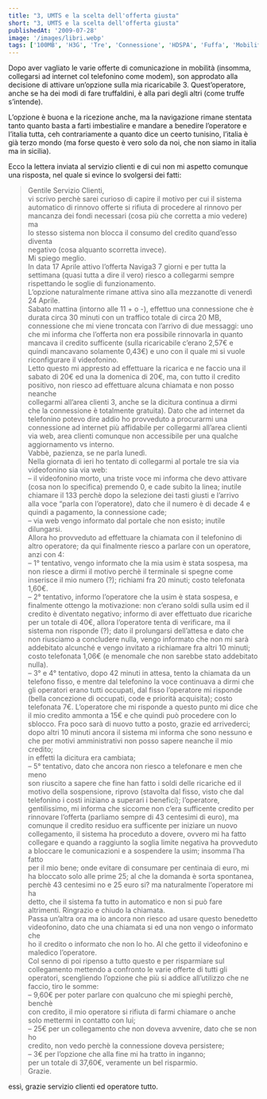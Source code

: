 ```yaml
---
title: "3, UMTS e la scelta dell'offerta giusta"
short: "3, UMTS e la scelta dell'offerta giusta"
publishedAt: '2009-07-28'
image: '/images/libri.webp'
tags: ['100MB', 'H3G', 'Tre', 'Connessione', 'HDSPA', 'Fuffa', 'Mobilità', 'Modem', 'Naviga3', 'Soglie', 'Truffa', 'UMTS']
---
```


Dopo aver vagliato le varie offerte di comunicazione in mobilità (insomma, collegarsi ad internet col telefonino come modem), son approdato alla decisione di attivare un’opzione sulla mia ricaricabile 3. Quest’operatore, anche se ha dei modi di fare truffaldini, è alla pari degli altri (come truffe s’intende).

L’opzione è buona e la ricezione anche, ma la navigazione rimane stentata tanto quanto basta a farti imbestialire e mandare  a benedire l’operatore e l’italia tutta, ceh contrariamente a quanto dice un ceerto tunisino, l’italia è già terzo mondo (ma forse questo è vero solo da noi, che non siamo in italia ma in sicilia).

Ecco la lettera inviata al servizio clienti e di cui non mi aspetto comunque una risposta, nel quale si evince lo svolgersi dei fatti:

> Gentile Servizio Clienti,  
>  vi scrivo perchè sarei curioso di capire il motivo per cui il sistema  
>  automatico di rinnovo offerte si rifiuta di procedere al rinnovo per  
>  mancanza dei fondi necessari (cosa più che corretta a mio vedere) ma  
>  lo stesso sistema non blocca il consumo del credito quand’esso diventa  
>  negativo (cosa alquanto scorretta invece).  
>  Mi spiego meglio.  
>  In data 17 Aprile attivo l’offerta Naviga3 7 giorni e per tutta la  
>  settimana (quasi tutta a dire il vero) riesco a collegarmi sempre  
>  rispettando le soglie di funzionamento.  
>  L’opzione naturalmente rimane attiva sino alla mezzanotte di venerdì 24 Aprile.  
>  Sabato mattina (intorno alle 11 + o -), effettuo una connessione che è  
>  durata circa 30 minuti con un traffico totale di circa 20 MB,  
>  connessione che mi viene troncata con l’arrivo di due messaggi: uno  
>  che mi informa che l’offerta non era possibile rinnovarla in quanto  
>  mancava il credito sufficente (sulla ricaricabile c’erano 2,57€ e  
>  quindi mancavano solamente 0,43€) e uno con il quale mi si vuole  
>  riconfigurare il videofonino.  
>  Letto questo mi appresto ad effettuare la ricarica e ne faccio una il  
>  sabato di 20€ ed una la domenica di 20€, ma, con tutto il credito  
>  positivo, non riesco ad effettuare alcuna chiamata e non posso neanche  
>  collegarmi all’area clienti 3, anche se la dicitura continua a dirmi  
>  che la connessione è totalmente gratuita). Dato che ad internet da  
>  telefonino potevo dire addio ho provveduto a procurarmi una  
>  connessione ad internet più affidabile per collegarmi all’area clienti  
>  via web, area clienti comunque non accessibile per una qualche  
>  aggiornamento vs interno.  
>  Vabbè, pazienza, se ne parla lunedì.  
>  Nella giornata di ieri ho tentato di collegarmi al portale tre sia via  
>  videofonino sia via web:  
>  – il videofonino morto, una triste voce mi informa che devo attivare  
>  (cosa non lo specifica) premendo 0, e cade subito la linea; inutile  
>  chiamare il 133 perchè dopo la selezione dei tasti giusti e l’arrivo  
>  alla voce “parla con l’operatore), dato che il numero è di decade 4 e  
>  quindi a pagamento, la connessione cade;  
>  – via web vengo informato dal portale che non esisto; inutile dilungarsi.  
>  Allora ho provveduto ad effettuare la chiamata con il telefonino di  
>  altro operatore; da qui finalmente riesco a parlare con un operatore,  
>  anzi con 4:  
>  – 1° tentativo, vengo informato che la mia usim è stata sospesa, ma  
>  non riesce a dirmi il motivo perchè il terminale si spegne come  
>  inserisce il mio numero (?); richiami fra 20 minuti; costo telefonata  
>  1,60€.  
>  – 2° tentativo, informo l’operatore che la usim è stata sospesa, e  
>  finalmente ottengo la motivazione: non c’erano soldi sulla usim ed il  
>  credito è diventato negativo; informo di aver effettuato due ricariche  
>  per un totale di 40€, allora l’operatore tenta di verificare, ma il  
>  sistema non risponde (?); dato il prolungarsi dell’attesa e dato che  
>  non riusciamo a concludere nulla, vengo informato che non mi sarà  
>  addebitato alcunché e vengo invitato a richiamare fra altri 10 minuti;  
>  costo telefonata 1,06€ (e menomale che non sarebbe stato addebitato  
>  nulla).  
>  – 3° e 4° tentativo, dopo 42 minuti in attesa, tento la chiamata da un  
>  telefono fisso, e mentre dal telefonino la voce continuava a dirmi che  
>  gli operatori erano tutti occupati, dal fisso l’operatore mi risponde  
>  (bella concezione di occupati, code e priorità acquisita); costo  
>  telefonata 7€. L’operatore che mi risponde a questo punto mi dice che  
>  il mio credito ammonta a 15€ e che quindi può procedere con lo  
>  sblocco. Fra poco sarà di nuovo tutto a posto, grazie ed arrivederci;  
>  dopo altri 10 minuti ancora il sistema mi informa che sono nessuno e  
>  che per motivi amministrativi non posso sapere neanche il mio credito;  
>  in effetti la dicitura era cambiata;  
>  – 5° tentativo, dato che ancora non riesco a telefonare e men che meno  
>  son riuscito a sapere che fine han fatto i soldi delle ricariche ed il  
>  motivo della sospensione, riprovo (stavolta dal fisso, visto che dal  
>  telefonino i costi iniziano a superari i benefici); l’operatore,  
>  gentilissimo, mi informa che siccome non c’era sufficente credito per  
>  rinnovare l’offerta (parliamo sempre di 43 centesimi di euro), ma  
>  comunque il credito residuo era sufficente per iniziare un nuovo  
>  collegamento, il sistema ha proceduto a dovere, ovvero mi ha fatto  
>  collegare e quando a raggiunto la soglia limite negativa ha provveduto  
>  a bloccare le comunicazioni e a sospendere la usim; insomma l’ha fatto  
>  per il mio bene; onde evitare di consumare per centinaia di euro, mi  
>  ha bloccato solo alle prime 25; al che la domanda è sorta spontanea,  
>  perchè 43 centesimi no e 25 euro si? ma naturalmente l’operatore mi ha  
>  detto, che il sistema fa tutto in automatico e non si può fare  
>  altrimenti. Ringrazio e chiudo la chiamata.  
>  Passa un’altra ora ma io ancora non riesco ad usare questo benedetto  
>  videofonino, dato che una chiamata si ed una non vengo o informato che  
>  ho il credito o informato che non lo ho. Al che getto il videofonino e  
>  maledico l’operatore.  
>  Col senno di poi ripenso a tutto questo e per risparmiare sul  
>  collegamento mettendo a confronto le varie offerte di tutti gli  
>  operatori, scengliendo l’opzione che più si addice all’utilizzo che ne  
>  faccio, tiro le somme:  
>  – 9,60€ per poter parlare con qualcuno che mi spieghi perchè, benchè  
>  con credito, il mio operatore si rifiuta di farmi chiamare o anche  
>  solo mettermi in contatto con lui;  
>  – 25€ per un collegamento che non doveva avvenire, dato che se non ho  
>  credito, non vedo perchè la connessione doveva persistere;  
>  – 3€ per l’opzione che alla fine mi ha tratto in inganno;  
>  per un totale di 37,60€, veramente un bel risparmio.  
>  Grazie.

essì, grazie servizio clienti ed operatore tutto.